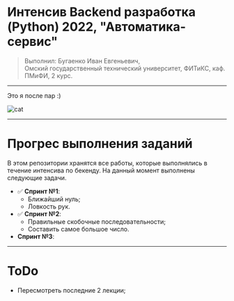 # Интенсив Backend разработка (Python) 2022, "Автоматика-сервис"

> Выполнил: Бугаенко Иван Евгеньевич,  
> Омский государственный технический университет, ФИТиКС, каф. ПМиФИ, 2 курс.

--------

Это я после пар :)

![cat](https://64.media.tumblr.com/844938edba646e487dbe50a2835b0ed1/tumblr_msml75gFSk1qm62s4o1_400.gifv)

--------

# Прогрес выполнения заданий

В этом репозитории хранятся все работы, которые выполнялись в течение интенсива по бекенду. На данный момент выполнены следующие задачи.

* ✅ __Спринт №1__:
    - Ближайший нуль;
    - Ловкость рук.
* ✅ __Спринт №2__:
    - Правильные скобочные последовательности;
    - Составить самое большое число.
* __Спринт №3__:

--------

# ToDo

- Пересмотреть последние 2 лекции;